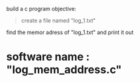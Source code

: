 build a c program 
objective:
> create  a file named "log_1.txt"

find the memor adress  of "log_1.txt"  and print it out 

# software name : "log_mem_address.c"
